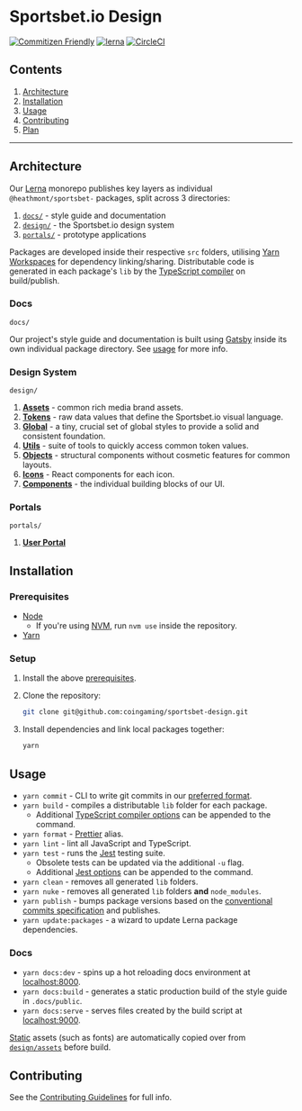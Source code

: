 # Sportsbet.io Design

[![Commitizen Friendly](https://img.shields.io/badge/commitizen-friendly-brightgreen.svg)](http://commitizen.github.io/cz-cli/)
[![lerna](https://img.shields.io/badge/maintained%20with-lerna-cc00ff.svg)](https://lernajs.io/)
[![CircleCI](https://circleci.com/gh/coingaming/sportsbet-design.svg?style=svg&circle-token=ac2a5739dd256e22f8051c19548bc06aec8b4350)](https://circleci.com/gh/coingaming/sportsbet-design)

## Contents

1. [Architecture](#architecture)
2. [Installation](#installation)
3. [Usage](#usage)
4. [Contributing](#contributing)
5. [Plan](#plan)

---

## Architecture

Our [Lerna](https://github.com/lerna/lerna) monorepo publishes key layers as individual `@heathmont/sportsbet-` packages, split across 3 directories:

1. [`docs/`](#docs) - style guide and documentation
2. [`design/`](#design-system) - the Sportsbet.io design system
3. [`portals/`](#portals) - prototype applications

Packages are developed inside their respective `src` folders, utilising [Yarn Workspaces](https://yarnpkg.com/lang/en/docs/workspaces/) for dependency linking/sharing. Distributable code is generated in each package's `lib` by the [TypeScript compiler](https://www.typescriptlang.org/docs/handbook/typescript-in-5-minutes.html#compiling-your-code) on build/publish.

### Docs

`docs/`

Our project's style guide and documentation is built using [Gatsby](https://www.gatsbyjs.org/) inside its own individual package directory. See [usage](#docs-2) for more info.

### Design System

`design/`

1. [**Assets**](design/assets/README.md) - common rich media brand assets.
2. [**Tokens**](design/tokens/README.md) - raw data values that define the Sportsbet.io visual language.
3. [**Global**](design/global/README.mdx) - a tiny, crucial set of global styles to provide a solid and consistent foundation.
4. [**Utils**](design/utils/README.md) - suite of tools to quickly access common token values.
5. [**Objects**](design/utils/README.md) - structural components without cosmetic features for common layouts.
6. [**Icons**](design/components/README.mdx) - React components for each icon.
7. [**Components**](design/components/README.md) - the individual building blocks of our UI.

### Portals

`portals/`

1. [**User Portal**](user-portal/README.md)

## Installation

### Prerequisites

- [Node](https://nodejs.org/en/)
  - If you're using [NVM](https://github.com/creationix/nvm), run `nvm use` inside the repository.
- [Yarn](https://yarnpkg.com/en/docs/install#mac-stable)

### Setup

1. Install the above [prerequisites](#prerequisites).
2. Clone the repository:

   ```sh
   git clone git@github.com:coingaming/sportsbet-design.git
   ```

3. Install dependencies and link local packages together:

   ```sh
   yarn
   ```

## Usage

- `yarn commit` - CLI to write git commits in our [preferred format](CONTRIBUTING#commits).
- `yarn build` - compiles a distributable `lib` folder for each package.
  - Additional [TypeScript compiler options](https://www.typescriptlang.org/docs/handbook/compiler-options.html) can be appended to the command.
- `yarn format` - [Prettier](https://prettier.io) alias.
- `yarn lint` - lint all JavaScript and TypeScript.
- `yarn test` - runs the [Jest](https://jestjs.io) testing suite.
  - Obsolete tests can be updated via the additional `-u` flag.
  - Additional [Jest options](https://jestjs.io/docs/en/cli) can be appended to the command.
- `yarn clean` - removes all generated `lib` folders.
- `yarn nuke` - removes all generated `lib` folders **and** `node_modules`.
- `yarn publish` - bumps package versions based on the [conventional commits specification](https://github.com/lerna/lerna/tree/master/commands/version#--conventional-commits) and publishes.
- `yarn update:packages` - a wizard to update Lerna package dependencies.

### Docs

- `yarn docs:dev` - spins up a hot reloading docs environment at [localhost:8000](http://localhost:8000/).
- `yarn docs:build` - generates a static production build of the style guide in `.docs/public`.
- `yarn docs:serve` - serves files created by the build script at [localhost:9000](http://localhost:9000/).

[Static](https://www.gatsbyjs.org/docs/static-folder/) assets (such as fonts) are automatically copied over from [`design/assets`](design/assets/README.md) before build.

## Contributing

See the [Contributing Guidelines](CONTRIBUTING.md) for full info.

